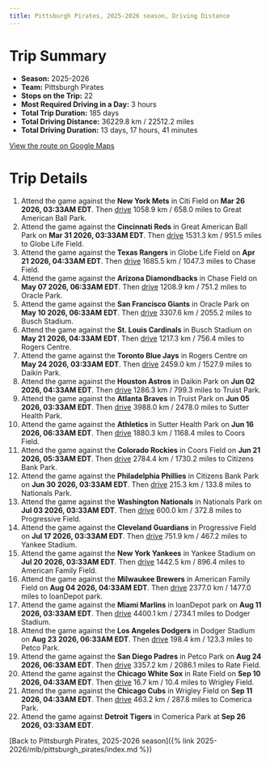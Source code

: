 ```yaml
---
title: Pittsburgh Pirates, 2025-2026 season, Driving Distance
---
```


# Trip Summary
- **Season:** 2025-2026
- **Team:** Pittsburgh Pirates
- **Stops on the Trip:** 22
- **Most Required Driving in a Day:** 3 hours
- **Total Trip Duration:** 185 days
- **Total Driving Distance:** 36229.8 km / 22512.2 miles
- **Total Driving Duration:** 13 days, 17 hours, 41 minutes

[View the route on Google Maps](https://www.google.com/maps/dir/Citi+Field+Flushing/Great+American+Ball+Park+Cincinnati/Globe+Life+Field+Arlington/Chase+Field+Phoenix/Oracle+Park+San+Francisco/Busch+Stadium+St.+Louis/Rogers+Centre+Toronto/Daikin+Park+Houston/Truist+Park+Atlanta/Sutter+Health+Park+Sacramento/Coors+Field+Denver/Citizens+Bank+Park+Philadelphia/Nationals+Park+Washington/Progressive+Field+Cleveland/Yankee+Stadium+Bronx/American+Family+Field+Milwaukee/loanDepot+park+Miami/Dodger+Stadium+Los+Angeles/Petco+Park+San+Diego/Rate+Field+Chicago/Wrigley+Field+Chicago/Comerica+Park+Detroit)

# Trip Details
1. Attend the game against the **New York Mets** in Citi Field on **Mar 26 2026, 03:33AM EDT**. Then [drive](https://www.google.com/maps/dir/Citi+Field+Flushing/Great+American+Ball+Park+Cincinnati) 1058.9 km / 658.0 miles to Great American Ball Park.
2. Attend the game against the **Cincinnati Reds** in Great American Ball Park on **Mar 31 2026, 03:33AM EDT**. Then [drive](https://www.google.com/maps/dir/Great+American+Ball+Park+Cincinnati/Globe+Life+Field+Arlington) 1531.3 km / 951.5 miles to Globe Life Field.
3. Attend the game against the **Texas Rangers** in Globe Life Field on **Apr 21 2026, 04:33AM EDT**. Then [drive](https://www.google.com/maps/dir/Globe+Life+Field+Arlington/Chase+Field+Phoenix) 1685.5 km / 1047.3 miles to Chase Field.
4. Attend the game against the **Arizona Diamondbacks** in Chase Field on **May 07 2026, 06:33AM EDT**. Then [drive](https://www.google.com/maps/dir/Chase+Field+Phoenix/Oracle+Park+San+Francisco) 1208.9 km / 751.2 miles to Oracle Park.
5. Attend the game against the **San Francisco Giants** in Oracle Park on **May 10 2026, 06:33AM EDT**. Then [drive](https://www.google.com/maps/dir/Oracle+Park+San+Francisco/Busch+Stadium+St.+Louis) 3307.6 km / 2055.2 miles to Busch Stadium.
6. Attend the game against the **St. Louis Cardinals** in Busch Stadium on **May 21 2026, 04:33AM EDT**. Then [drive](https://www.google.com/maps/dir/Busch+Stadium+St.+Louis/Rogers+Centre+Toronto) 1217.3 km / 756.4 miles to Rogers Centre.
7. Attend the game against the **Toronto Blue Jays** in Rogers Centre on **May 24 2026, 03:33AM EDT**. Then [drive](https://www.google.com/maps/dir/Rogers+Centre+Toronto/Daikin+Park+Houston) 2459.0 km / 1527.9 miles to Daikin Park.
8. Attend the game against the **Houston Astros** in Daikin Park on **Jun 02 2026, 04:33AM EDT**. Then [drive](https://www.google.com/maps/dir/Daikin+Park+Houston/Truist+Park+Atlanta) 1286.3 km / 799.3 miles to Truist Park.
9. Attend the game against the **Atlanta Braves** in Truist Park on **Jun 05 2026, 03:33AM EDT**. Then [drive](https://www.google.com/maps/dir/Truist+Park+Atlanta/Sutter+Health+Park+Sacramento) 3988.0 km / 2478.0 miles to Sutter Health Park.
10. Attend the game against the **Athletics** in Sutter Health Park on **Jun 16 2026, 06:33AM EDT**. Then [drive](https://www.google.com/maps/dir/Sutter+Health+Park+Sacramento/Coors+Field+Denver) 1880.3 km / 1168.4 miles to Coors Field.
11. Attend the game against the **Colorado Rockies** in Coors Field on **Jun 21 2026, 05:33AM EDT**. Then [drive](https://www.google.com/maps/dir/Coors+Field+Denver/Citizens+Bank+Park+Philadelphia) 2784.4 km / 1730.2 miles to Citizens Bank Park.
12. Attend the game against the **Philadelphia Phillies** in Citizens Bank Park on **Jun 30 2026, 03:33AM EDT**. Then [drive](https://www.google.com/maps/dir/Citizens+Bank+Park+Philadelphia/Nationals+Park+Washington) 215.3 km / 133.8 miles to Nationals Park.
13. Attend the game against the **Washington Nationals** in Nationals Park on **Jul 03 2026, 03:33AM EDT**. Then [drive](https://www.google.com/maps/dir/Nationals+Park+Washington/Progressive+Field+Cleveland) 600.0 km / 372.8 miles to Progressive Field.
14. Attend the game against the **Cleveland Guardians** in Progressive Field on **Jul 17 2026, 03:33AM EDT**. Then [drive](https://www.google.com/maps/dir/Progressive+Field+Cleveland/Yankee+Stadium+Bronx) 751.9 km / 467.2 miles to Yankee Stadium.
15. Attend the game against the **New York Yankees** in Yankee Stadium on **Jul 20 2026, 03:33AM EDT**. Then [drive](https://www.google.com/maps/dir/Yankee+Stadium+Bronx/American+Family+Field+Milwaukee) 1442.5 km / 896.4 miles to American Family Field.
16. Attend the game against the **Milwaukee Brewers** in American Family Field on **Aug 04 2026, 04:33AM EDT**. Then [drive](https://www.google.com/maps/dir/American+Family+Field+Milwaukee/loanDepot+park+Miami) 2377.0 km / 1477.0 miles to loanDepot park.
17. Attend the game against the **Miami Marlins** in loanDepot park on **Aug 11 2026, 03:33AM EDT**. Then [drive](https://www.google.com/maps/dir/loanDepot+park+Miami/Dodger+Stadium+Los+Angeles) 4400.1 km / 2734.1 miles to Dodger Stadium.
18. Attend the game against the **Los Angeles Dodgers** in Dodger Stadium on **Aug 23 2026, 06:33AM EDT**. Then [drive](https://www.google.com/maps/dir/Dodger+Stadium+Los+Angeles/Petco+Park+San+Diego) 198.4 km / 123.3 miles to Petco Park.
19. Attend the game against the **San Diego Padres** in Petco Park on **Aug 24 2026, 06:33AM EDT**. Then [drive](https://www.google.com/maps/dir/Petco+Park+San+Diego/Rate+Field+Chicago) 3357.2 km / 2086.1 miles to Rate Field.
20. Attend the game against the **Chicago White Sox** in Rate Field on **Sep 10 2026, 04:33AM EDT**. Then [drive](https://www.google.com/maps/dir/Rate+Field+Chicago/Wrigley+Field+Chicago) 16.7 km / 10.4 miles to Wrigley Field.
21. Attend the game against the **Chicago Cubs** in Wrigley Field on **Sep 11 2026, 04:33AM EDT**. Then [drive](https://www.google.com/maps/dir/Wrigley+Field+Chicago/Comerica+Park+Detroit) 463.2 km / 287.8 miles to Comerica Park.
22. Attend the game against **Detroit Tigers** in Comerica Park at **Sep 26 2026, 03:33AM EDT**.

[Back to Pittsburgh Pirates, 2025-2026 season]({% link 2025-2026/mlb/pittsburgh_pirates/index.md %})
